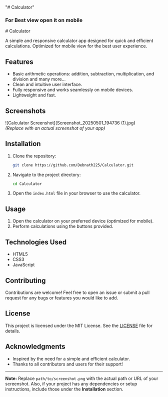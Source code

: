 "# Calculator" 
<h3>For Best view open  it on mobile </h3>
# Calculator

A simple and responsive calculator app designed for quick and efficient calculations. Optimized for mobile view for the best user experience.

## Features

- Basic arithmetic operations: addition, subtraction, multiplication, and division and many more...
- Clean and intuitive user interface.
- Fully responsive and works seamlessly on mobile devices.
- Lightweight and fast.

## Screenshots

![Calculator Screenshot](Screenshot_20250501_194736 (1).jpg)  
*(Replace with an actual screenshot of your app)*

## Installation

1. Clone the repository:
   ```bash
   git clone https://github.com/Debnath225/Calculator.git
   ```
2. Navigate to the project directory:
   ```bash
   cd Calculator
   ```
3. Open the `index.html` file in your browser to use the calculator.

## Usage

1. Open the calculator on your preferred device (optimized for mobile).
2. Perform calculations using the buttons provided.

## Technologies Used

- HTML5
- CSS3
- JavaScript

## Contributing

Contributions are welcome! Feel free to open an issue or submit a pull request for any bugs or features you would like to add.

## License

This project is licensed under the MIT License. See the [LICENSE](LICENSE) file for details.

## Acknowledgments

- Inspired by the need for a simple and efficient calculator.
- Thanks to all contributors and users for their support!

---
**Note:** Replace `path/to/screenshot.png` with the actual path or URL of your screenshot. Also, if your project has any dependencies or setup instructions, include those under the **Installation** section.
